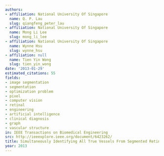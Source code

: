 ```yaml
---
authors:
- affiliation: National University Of Singapore
  name: Q. P. Lau
  slug: qiangfeng_peter_lau
- affiliation: National University Of Singapore
  name: Mong Li Lee
  slug: mong_li_lee
- affiliation: National University Of Singapore
  name: Wynne Hsu
  slug: wynne_hsu
- affiliation: null
  name: Tien Yin Wong
  slug: tien_yin_wong
date: '2013-01-29'
estimated_citations: 55
fields:
- image segmentation
- segmentation
- optimization problem
- pixel
- computer vision
- retinal
- engineering
- artificial intelligence
- clinical diagnosis
- graph
- vascular structure
in: IEEE Transactions on Biomedical Engineering
src: http://ieeexplore.ieee.org/document/6423262/
title: Simultaneously Identifying All True Vessels From Segmented Retinal Images
year: 2013
---
```

